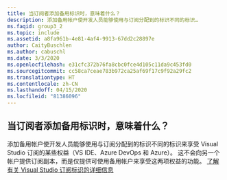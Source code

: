 ```yaml
---
title: 当订阅者添加备用标识时，意味着什么？
description: 添加备用帐户使开发人员能够使用与订阅分配到的标识不同的标识…
ms.faqid: group3_2
ms.topic: include
ms.assetid: a8fa961b-4e81-4af4-9913-67dd2c28897e
author: CaityBuschlen
ms.author: cabuschl
ms.date: 3/3/2020
ms.openlocfilehash: e31cfc372b76fa8cbc0fce4d105c11da9c453fd0
ms.sourcegitcommit: cc58ca7ceae783b972ca25af69f17c9f92a29fc2
ms.translationtype: HT
ms.contentlocale: zh-CN
ms.lasthandoff: 04/15/2020
ms.locfileid: "81386096"
---
```

## <a name="what-does-it-mean-when-my-subscribers-add-alternate-identities"></a>当订阅者添加备用标识时，意味着什么？

添加备用帐户使开发人员能够使用与订阅分配到的标识不同的标识来享受 Visual Studio 订阅的某些权益（VS IDE、Azure DevOps 和 Azure）。 这不会向另一个帐户提供订阅副本，而是仅提供可使用备用帐户来享受这两项权益的功能。 [了解有关 Visual Studio 订阅标识的详细信息](https://docs.microsoft.com/visualstudio/subscriptions/vs-alternate-identity)
